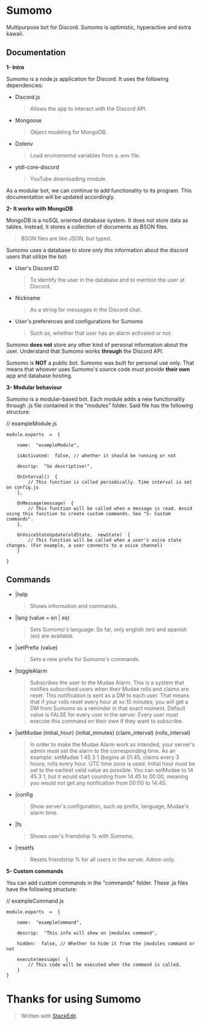 ﻿# Sumomo

Multipurpose bot for Discord. Sumomo is optimistic, hyperactive and extra kawaii.

## Documentation

**1- Intro**

Sumomo is a node.js application for Discord. It uses the following dependencies:

- Discord.js
  > Allows the app to interact with the Discord API.
- Mongoose
  > Object modeling for MongoDB.
- Dotenv
  > Load enviromental variables from a .env file.
- ytdl-core-discord
  > YouTube downloading module.


As a modular bot, we can continue to add functionality to its program. This
documentation will be updated accordingly.

**2- It works with MongoDB**

MongoDB is a noSQL oriented database system. It does not store data as tables.
Instead, it stores a collection of documents as BSON files.

> BSON files are like JSON, but typed.

Sumomo uses a database to store only _this_ information about the discord users
that utilize the bot:

- User's Discord ID
  > To identify the user in the database and to mention the user at Discord.
- Nickname
  > As a string for messages in the Discord chat.
- User's preferences and configurations for Sumomo
  > Such as, whether that user has an alarm activated or not.

Sumomo **does not** store any other kind of personal information about the user.
Understand that Sumomo works **through** the Discord API.

Sumomo is **NOT** a public bot. Sumomo was built for personal use only. That
means that whoever uses Sumomo's source code must provide **their own** app and
database hosting.

**3- Modular behaviour**

Sumomo is a modular-based bot. Each module adds a new functionality through .js
file contained in the "modules" folder. Said file has the following structure:

// exampleModule.js

```
module.exports  =  {

	name:  "exampleModule",

	isActivated:  false, // whether it should be running or not

	descrip:  "So descriptive!",

	OnInterval()  {
		// This function is called periodically. Time interval is set on config.js
	},

	OnMessage(message)  {
		// This function will be called when a message is read. Avoid using this function to create custom commands. See "5- Custom commands".
	},

	OnVoiceStateUpdate(oldState,  newState)  {
		// This function will be called when a user's voice state changes. (For example, a user connects to a voice channel)
	}

}
```

## Commands

- |help
  > Shows information and commands.
- |lang (value = en | es)
  > Sets Sumomo's language. So far, only english (en) and spanish (es) are available.
- |setPrefix (value)
  > Sets a new prefix for Sumomo's commands.
- |toggleAlarm
  > Subscribes the user to the Mudae Alarm. This is a system that notifies subscribed users when their Mudae rolls and claims are reset. This notification is sent as a DM to each user. That means that if your rolls reset every hour at xx:15 minutes, you will get a DM from Sumomo as a reminder in that exact moment.
  > Default value is FALSE for every user in the server. Every user must execute this command on their own if they want to subscribe.
 - |setMudae (initial_hour) (initial_minutes) (claim_interval) (rolls_interval)
	  > In order to make the Mudae Alarm work as intended, your server's admin must set the alarm to the corresponding time.
	 As an example: setMudae 1 45 3 1 (begins at 01:45, claims every 3 hours, rolls every hour. UTC time zone is used. Initial hour must be set to the earliest valid value as possible. You can setMudae to 14 45 3 1, but it would start counting from 14:45 to 00:00, meaning you would not get any notification from 00:00 to 14:45.
- |config
	> Show server's configuration, such as prefix, language, Mudae's alarm time.
- |fs
	> Shows user's friendship % with Sumomo.
- |resetfs
	> Resets friendship % for all users in the server. Admin only.

**5- Custom commands**

You can add custom commands in the "commands" folder. These .js files have the
following structure:

// exampleCommand.js

```
module.exports  =  {

	name:  "exampleCommand",

	descrip:  "This info will show on |modules command",

	hidden:  false, // Whether to hide it from the |modules command or not

	execute(message)  {
		// This code will be executed when the command is called.
	}
}
```

# Thanks for using Sumomo

> Written with [StackEdit](https://stackedit.io/).

